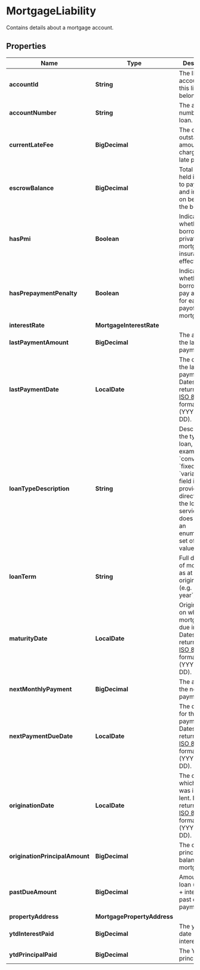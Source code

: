 

# MortgageLiability

Contains details about a mortgage account.

## Properties

| Name | Type | Description | Notes |
|------------ | ------------- | ------------- | -------------|
|**accountId** | **String** | The ID of the account that this liability belongs to. |  |
|**accountNumber** | **String** | The account number of the loan. |  |
|**currentLateFee** | **BigDecimal** | The current outstanding amount charged for late payment. |  |
|**escrowBalance** | **BigDecimal** | Total amount held in escrow to pay taxes and insurance on behalf of the borrower. |  |
|**hasPmi** | **Boolean** | Indicates whether the borrower has private mortgage insurance in effect. |  |
|**hasPrepaymentPenalty** | **Boolean** | Indicates whether the borrower will pay a penalty for early payoff of mortgage. |  |
|**interestRate** | **MortgageInterestRate** |  |  |
|**lastPaymentAmount** | **BigDecimal** | The amount of the last payment. |  |
|**lastPaymentDate** | **LocalDate** | The date of the last payment. Dates are returned in an [ISO 8601](https://wikipedia.org/wiki/ISO_8601) format (YYYY-MM-DD). |  |
|**loanTypeDescription** | **String** | Description of the type of loan, for example &#x60;conventional&#x60;, &#x60;fixed&#x60;, or &#x60;variable&#x60;. This field is provided directly from the loan servicer and does not have an enumerated set of possible values. |  |
|**loanTerm** | **String** | Full duration of mortgage as at origination (e.g. &#x60;10 year&#x60;). |  |
|**maturityDate** | **LocalDate** | Original date on which mortgage is due in full. Dates are returned in an [ISO 8601](https://wikipedia.org/wiki/ISO_8601) format (YYYY-MM-DD). |  |
|**nextMonthlyPayment** | **BigDecimal** | The amount of the next payment. |  |
|**nextPaymentDueDate** | **LocalDate** | The due date for the next payment. Dates are returned in an [ISO 8601](https://wikipedia.org/wiki/ISO_8601) format (YYYY-MM-DD). |  |
|**originationDate** | **LocalDate** | The date on which the loan was initially lent. Dates are returned in an [ISO 8601](https://wikipedia.org/wiki/ISO_8601) format (YYYY-MM-DD). |  |
|**originationPrincipalAmount** | **BigDecimal** | The original principal balance of the mortgage. |  |
|**pastDueAmount** | **BigDecimal** | Amount of loan (principal + interest) past due for payment. |  |
|**propertyAddress** | **MortgagePropertyAddress** |  |  |
|**ytdInterestPaid** | **BigDecimal** | The year to date (YTD) interest paid. |  |
|**ytdPrincipalPaid** | **BigDecimal** | The YTD principal paid. |  |



